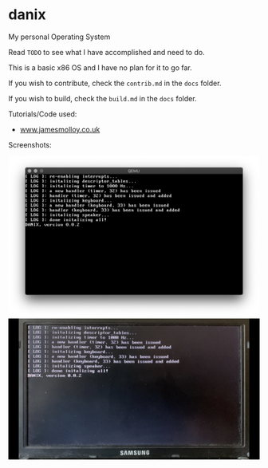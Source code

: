 # danix
My personal Operating System

Read `TODO` to see what I have accomplished and need to do.

This is a basic x86 OS and I have no plan for it to go far.

If you wish to contribute, check the `contrib.md` in the `docs` folder.

If you wish to build, check the `build.md` in the `docs` folder.

Tutorials/Code used:
* www.jamesmolloy.co.uk

Screenshots:

![Running on QEMU](./screenshots/qemu_1.png)
![Running on Real Hardware](./screenshots/hardware_1.png)
